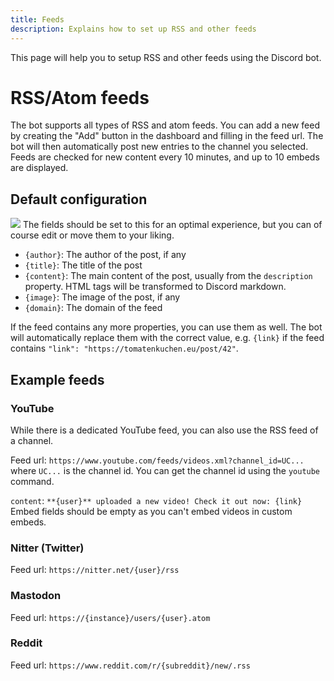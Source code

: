 ```yaml
---
title: Feeds
description: Explains how to set up RSS and other feeds
---
```


This page will help you to setup RSS and other feeds using the Discord bot.

# RSS/Atom feeds
The bot supports all types of RSS and atom feeds. You can add a new feed by creating the "Add" button in the dashboard and filling in the feed url.
The bot will then automatically post new entries to the channel you selected.
Feeds are checked for new content every 10 minutes, and up to 10 embeds are displayed.

## Default configuration
![](/img/rss_feeds_default.png)
The fields should be set to this for an optimal experience, but you can of course edit or move them to your liking.

* `{author}`: The author of the post, if any
* `{title}`: The title of the post
* `{content}`: The main content of the post, usually from the `description` property. HTML tags will be transformed to Discord markdown.
* `{image}`: The image of the post, if any
* `{domain}`: The domain of the feed

If the feed contains any more properties, you can use them as well. The bot will automatically replace them with the correct value, e.g. `{link}` if the feed contains `"link": "https://tomatenkuchen.eu/post/42"`.

## Example feeds

### YouTube
While there is a dedicated YouTube feed, you can also use the RSS feed of a channel.

Feed url: `https://www.youtube.com/feeds/videos.xml?channel_id=UC...` where `UC...` is the channel id. You can get the channel id using the `youtube` command.

`content`: `**{user}** uploaded a new video! Check it out now: {link}`
Embed fields should be empty as you can't embed videos in custom embeds.

### Nitter (Twitter)
Feed url: `https://nitter.net/{user}/rss`

### Mastodon
Feed url: `https://{instance}/users/{user}.atom`

### Reddit
Feed url: `https://www.reddit.com/r/{subreddit}/new/.rss`
